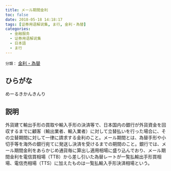 ```yaml
---
title: メール期間金利
toc: false
date: 2018-05-18 14:18:17
tags: [证券用语解说集, ま行, 金利・為替]
categories:
  - 金融服务
  - 证券用语解说集
  - 日本語
  - ま行
---
```


`分類：` [金利・為替](/tags/金利・為替/)

## ひらがな

めーるきかんきんり

## 説明

外貨建て輸出手形の買取や輸入手形の決済等で、日本国内の銀行が外貨資金を回収するまでに顧客（輸出業者、輸入業者）に対して立替払いを行った場合に、その立替期間に対して一律に請求する金利のこと。メール期間とは、為替手形や小切手等を海外の銀行宛てに発送し決済を受けるまでの期間のこと。銀行では、メール期間金利をあらかじめ通貨毎に算出し適用相場に盛り込んでおり、メール期間金利を電信買相場（TTB）から差し引いた為替レートが一覧払輸出手形買相場、電信売相場（TTS）に加えたものは一覧払輸入手形決済相場という。
